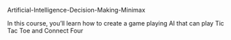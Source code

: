 Artificial-Intelligence-Decision-Making-Minimax

In this course, you’ll learn how to create a game playing AI that can play Tic Tac Toe and Connect Four
